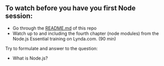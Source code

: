 ## To watch before you have you first Node session:

- Go through the [README.md](https://github.com/HackYourFuture/Node.js) of this repo
- Watch up to and including the fourth chapter (node modules) from the Node.js Essential training on Lynda.com. (90 min)

Try to formulate and answer to the question:
- What is Node.js?

